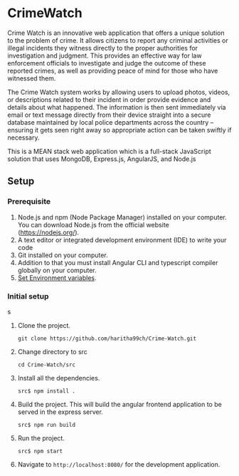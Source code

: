 # CrimeWatch

Crime Watch is an innovative web application that offers a unique solution to the problem of crime. It allows citizens to report any criminal activities or illegal incidents they witness directly to the proper authorities for investigation and judgment. This provides an effective way for law enforcement officials to investigate and judge the outcome of these reported crimes, as well as providing peace of mind for those who have witnessed them.

The Crime Watch system works by allowing users to upload photos, videos, or descriptions related to their incident in order provide evidence and details about what happened. The information is then sent immediately via email or text message directly from their device straight into a secure database maintained by local police departments across the country – ensuring it gets seen right away so appropriate action can be taken swiftly if necessary.

This is a MEAN stack web application which is a full-stack JavaScript solution that uses MongoDB, Express.js, AngularJS, and Node.js

## Setup

### Prerequisite

1. Node.js and npm (Node Package Manager) installed on your computer. You can download Node.js from the official website (https://nodejs.org/).
2. A text editor or integrated development environment (IDE) to write your code
3. Git installed on your computer.
4. Addition to that you must install Angular CLI and typescript compiler globally on your computer.
5. [Set Environment variables](src/Crimewatch-Backend/README.md#setting-environment-variables).

### Initial setup

s

1. Clone the project.

    `git clone https://github.com/haritha99ch/Crime-Watch.git`

2. Change directory to src

    `cd Crime-Watch/src`

3. Install all the dependencies.

    `src$ npm install .`

4. Build the project. This will build the angular frontend application to be served in the express server.

    `src$ npm run build`

5. Run the project.

    `src$ npm start`

6. Navigate to `http://localhost:8080/` for the development application.
